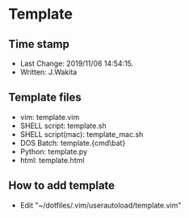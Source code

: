 # Template

## Time stamp

- Last Change: 2019/11/06 14:54:15.
- Written: J.Wakita

## Template files

- vim:               template.vim
- SHELL script:      template.sh
- SHELL script(mac): template_mac.sh
- DOS Batch:         template.{cmd\bat}
- Python:            template.py
- html:              template.html

## How to add template

- Edit "~/dotfiles/.vim/userautoload/template.vim"
